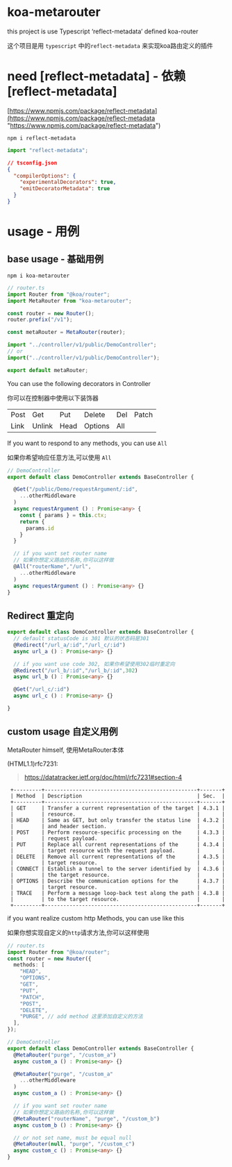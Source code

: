 # koa-metarouter

this project is use Typescript ‘reflect-metadata’ defined koa-router

这个项目是用 `typescript` 中的`reflect-metadata` 来实现koa路由定义的插件

# need \[reflect-metadata] - 依赖 \[reflect-metadata]

[https://www.npmjs.com/package/reflect-metadata](https://www.npmjs.com/package/reflect-metadata "https://www.npmjs.com/package/reflect-metadata")

`npm i reflect-metadata`

```typescript
import "reflect-metadata";
```

```json
// tsconfig.json
{
  "compilerOptions": {
    "experimentalDecorators": true,
    "emitDecoratorMetadata": true
  }
}
```

# usage - 用例
## base usage - 基础用例
`npm i koa-metarouter`

```typescript
// router.ts
import Router from "@koa/router";
import MetaRouter from "koa-metarouter";

const router = new Router();
router.prefix("/v1");

const metaRouter = MetaRouter(router);

import "../controller/v1/public/DemoController";
// or
import("../controller/v1/public/DemoController");

export default metaRouter;
```
  You can use the following decorators in Controller

  你可以在控制器中使用以下装饰器

|          |            |            |           |       |         |
|    ----  |    ----    |     ----   |     ----  |  ---- |   ----  |
|   Post   |     Get    |    Put     |  Delete   |  Del  |  Patch  |
|   Link   |    Unlink  |    Head    |  Options  |  All  |         |


  If you want to respond to any methods, you can use `All`

  如果你希望响应任意方法,可以使用 `All`

```typescript
// DemoController
export default class DemoController extends BaseController {

  @Get("/public/Demo/requestArgument/:id",
    ...otherMiddleware
  )
  async requestArgument () : Promise<any> {
    const { params } = this.ctx;
    return {
      params.id
    }
  }

  // if you want set router name
  // 如果你想定义路由的名称,你可以这样做
  @All("routerName","/url",
    ...otherMiddleware
  )
  async requestArgument () : Promise<any> {}
}
```

## Redirect 重定向

```typescript
export default class DemoController extends BaseController {
  // default statusCode is 301 默认的状态码是301
  @Redirect("/url_a/:id","/url_c/:id")
  async url_a () : Promise<any> {}

  // if you want use code 302, 如果你希望使用302临时重定向
  @Redirect("/url_b/:id","/url_b/:id",302)
  async url_b () : Promise<any> {}

  @Get("/url_c/:id")
  async url_c () : Promise<any> {}

}
```

## custom usage 自定义用例
 MetaRouter himself, 使用MetaRouter本体

(HTML1.1)rfc7231:

>https://datatracker.ietf.org/doc/html/rfc7231#section-4

```
 +---------+-------------------------------------------------+-------+
 | Method  | Description                                     | Sec.  |
 +---------+-------------------------------------------------+-------+
 | GET     | Transfer a current representation of the target | 4.3.1 |
 |         | resource.                                       |       |
 | HEAD    | Same as GET, but only transfer the status line  | 4.3.2 |
 |         | and header section.                             |       |
 | POST    | Perform resource-specific processing on the     | 4.3.3 |
 |         | request payload.                                |       |
 | PUT     | Replace all current representations of the      | 4.3.4 |
 |         | target resource with the request payload.       |       |
 | DELETE  | Remove all current representations of the       | 4.3.5 |
 |         | target resource.                                |       |
 | CONNECT | Establish a tunnel to the server identified by  | 4.3.6 |
 |         | the target resource.                            |       |
 | OPTIONS | Describe the communication options for the      | 4.3.7 |
 |         | target resource.                                |       |
 | TRACE   | Perform a message loop-back test along the path | 4.3.8 |
 |         | to the target resource.                         |       |
 +---------+-------------------------------------------------+-------+
```
if you want realize custom http Methods, you can use like this

如果你想实现自定义的`http`请求方法,你可以这样使用

```typescript
// router.ts
import Router from "@koa/router";
const router = new Router({
  methods: [
    "HEAD",
    "OPTIONS",
    "GET",
    "PUT",
    "PATCH",
    "POST",
    "DELETE",
    "PURGE", // add method 这里添加自定义的方法
  ],
});

// DemoController
export default class DemoController extends BaseController {
  @MetaRouter("purge", "/custom_a")
  async custom_a () : Promise<any> {}

  @MetaRouter("purge", "/custom_a"
    ...otherMiddleware
  )
  async custom_a () : Promise<any> {}

  // if you want set router name
  // 如果你想定义路由的名称,你可以这样做
  @MetaRouter("routerName", "purge", "/custom_b")
  async custom_b () : Promise<any> {}

  // or not set name, must be equal null
  @MetaRouter(null, "purge", "/custom_c")
  async custom_c () : Promise<any> {}
}
```